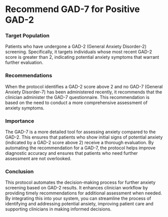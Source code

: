 # Recommend GAD-7 for Positive GAD-2

### Target Population
Patients who have undergone a GAD-2 (General Anxiety Disorder-2) screening. Specifically, it targets individuals whose most recent GAD-2 score is greater than 2, indicating potential anxiety symptoms that warrant further evaluation.

### Recommendations
When the protocol identifies a GAD-2 score above 2 and no GAD-7 (General Anxiety Disorder-7) has been administered recently, it recommends that the clinician administer the GAD-7 questionnaire. This recommendation is based on the need to conduct a more comprehensive assessment of anxiety symptoms.

### Importance
The GAD-7 is a more detailed tool for assessing anxiety compared to the GAD-2. This ensures that patients who show initial signs of potential anxiety (indicated by a GAD-2 score above 2) receive a thorough evaluation. By automating the recommendation for a GAD-7, the protocol helps improve diagnostic accuracy and ensures that patients who need further assessment are not overlooked.

### Conclusion
This protocol automates the decision-making process for further anxiety screening based on GAD-2 results. It enhances clinician workflow by providing timely recommendations for additional assessment when needed. By integrating this into your system, you can streamline the process of identifying and addressing potential ansiety, improving patient care and supporting clinicians in making informed decisions.
